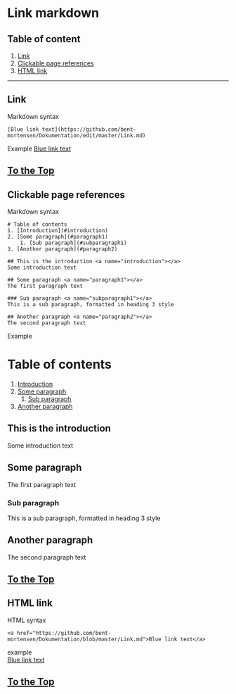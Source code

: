 <a name="top"></a>

# Link markdown

## Table of content
1. [Link](#link)
2. [Clickable page references](#cpr)
3. [HTML link](#html) 

---

<a name="link"></a> 
## Link

Markdown syntax 
```
[Blue link text](https://github.com/bent-mortensen/Dokumentation/edit/master/Link.md)
```
Example
[Blue link text](https://github.com/bent-mortensen/Dokumentation/edit/master/Link.md)

[To the Top](#top)
---

<a name="cpr"></a> 
## Clickable page references

Markdown syntax 
```
# Table of contents
1. [Introduction](#introduction)
2. [Some paragraph](#paragraph1)
    1. [Sub paragraph](#subparagraph1)
3. [Another paragraph](#paragraph2)

## This is the introduction <a name="introduction"></a>
Some introduction text

## Some paragraph <a name="paragraph1"></a>
The first paragraph text

### Sub paragraph <a name="subparagraph1"></a>
This is a sub paragraph, formatted in heading 3 style

## Another paragraph <a name="paragraph2"></a>
The second paragraph text
```
Example
# Table of contents
1. [Introduction](#introduction)
2. [Some paragraph](#paragraph1)
    1. [Sub paragraph](#subparagraph1)
3. [Another paragraph](#paragraph2)

## This is the introduction <a name="introduction"></a>
Some introduction text

## Some paragraph <a name="paragraph1"></a>
The first paragraph text

### Sub paragraph <a name="subparagraph1"></a>
This is a sub paragraph, formatted in heading 3 style

## Another paragraph <a name="paragraph2"></a>
The second paragraph text

[To the Top](#top)
---

<a name="html"></a> 
## HTML link

HTML syntax 
```
<a href="https://github.com/bent-mortensen/Dokumentation/blob/master/Link.md">Blue link text</a>
```
example  
<a href="https://github.com/bent-mortensen/Dokumentation/blob/master/Link.md">Blue link text</a>

[To the Top](#top)
---
